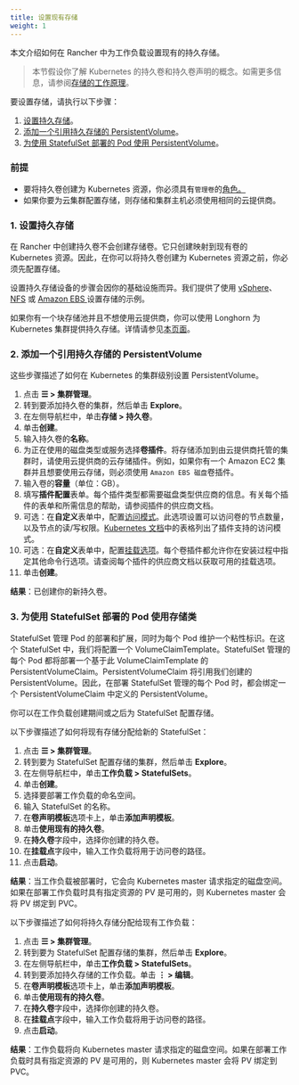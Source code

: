 ```yaml
---
title: 设置现有存储
weight: 1
---
```


本文介绍如何在 Rancher 中为工作负载设置现有的持久存储。

> 本节假设你了解 Kubernetes 的持久卷和持久卷声明的概念。如需更多信息，请参阅[存储的工作原理](../how-storage-works)。

要设置存储，请执行以下步骤：

1. [设置持久存储](#1-set-up-persistent-storage)。
2. [添加一个引用持久存储的 PersistentVolume](#2-add-a-persistentvolume-that-refers-to-the-persistent-storage)。
3. [为使用 StatefulSet 部署的 Pod 使用 PersistentVolume](#3-use-the-persistentvolume-for-pods-deployed-with-a-statefulset)。

### 前提

- 要将持久卷创建为 Kubernetes 资源，你必须具有`管理卷`的[角色。]({{<baseurl>}}/rancher/v2.6/en/admin-settings/rbac/cluster-project-roles/#project-role-reference)
- 如果你要为云集群配置存储，则存储和集群主机必须使用相同的云提供商。

### 1. 设置持久存储

在 Rancher 中创建持久卷不会创建存储卷。它只创建映射到现有卷的 Kubernetes 资源。因此，在你可以将持久卷创建为 Kubernetes 资源之前，你必须先配置存储。

设置持久存储设备的步骤会因你的基础设施而异。我们提供了使用 [vSphere](../examples/vsphere)、[NFS](../examples/nfs) 或 [Amazon EBS ](../examples/ebs)设置存储的示例。

如果你有一个块存储池并且不想使用云提供商，你可以使用 Longhorn 为 Kubernetes 集群提供持久存储。详情请参见[本页面]({{<baseurl>}}/rancher/v2.6/en/longhorn)。

### 2. 添加一个引用持久存储的 PersistentVolume

这些步骤描述了如何在 Kubernetes 的集群级别设置 PersistentVolume。

1. 点击 **☰ > 集群管理**。
1. 转到要添加持久卷的集群，然后单击 **Explore**。
1. 在左侧导航栏中，单击**存储 > 持久卷**。
1. 单击**创建**。
1. 输入持久卷的**名称**。
1. 为正在使用的磁盘类型或服务选择**卷插件**。将存储添加到由云提供商托管的集群时，请使用云提供商的云存储插件。例如，如果你有一个 Amazon EC2 集群并且想要使用云存储，则必须使用 `Amazon EBS 磁盘`卷插件。
1. 输入卷的**容量**（单位：GB）。
1. 填写**插件配置**表单。每个插件类型都需要磁盘类型供应商的信息。有关每个插件的表单和所需信息的帮助，请参阅插件的供应商文档。
1. 可选：在**自定义**表单中，配置[访问模式](https://kubernetes.io/docs/concepts/storage/persistent-volumes/#access-modes)。此选项设置可以访问卷的节点数量，以及节点的读/写权限。[Kubernetes 文档](https://kubernetes.io/docs/concepts/storage/persistent-volumes/#access-modes)中的表格列出了插件支持的访问模式。
1. 可选：在**自定义**表单中，配置[挂载选项](https://kubernetes.io/docs/concepts/storage/persistent-volumes/#mount-options)。每个卷插件都允许你在安装过程中指定其他命令行选项。请查阅每个插件的供应商文档以获取可用的挂载选项。
1. 单击**创建**。

**结果**：已创建你的新持久卷。

### 3. 为使用 StatefulSet 部署的 Pod 使用存储类

StatefulSet 管理 Pod 的部署和扩展，同时为每个 Pod 维护一个粘性标识。在这个 StatefulSet 中，我们将配置一个 VolumeClaimTemplate。StatefulSet 管理的每个 Pod 都将部署一个基于此 VolumeClaimTemplate 的 PersistentVolumeClaim。PersistentVolumeClaim 将引用我们创建的 PersistentVolume。因此，在部署 StatefulSet 管理的每个 Pod 时，都会绑定一个 PersistentVolumeClaim 中定义的 PersistentVolume。

你可以在工作负载创建期间或之后为 StatefulSet 配置存储。

以下步骤描述了如何将现有存储分配给新的 StatefulSet：

1. 点击 **☰ > 集群管理**。
1. 转到要为 StatefulSet 配置存储的集群，然后单击 **Explore**。
1. 在左侧导航栏中，单击**工作负载 > StatefulSets**。
1. 单击**创建**。
1. 选择要部署工作负载的命名空间。
1. 输入 StatefulSet 的名称。
1. 在**卷声明模板**选项卡上，单击**添加声明模板**。
1. 单击**使用现有的持久卷**。
1. 在**持久卷**字段中，选择你创建的持久卷。
1. 在**挂载点**字段中，输入工作负载将用于访问卷的路径。
1. 点击**启动**。

**结果**：当工作负载被部署时，它会向 Kubernetes master 请求指定的磁盘空间。如果在部署工作负载时具有指定资源的 PV 是可用的，则 Kubernetes master 会将 PV 绑定到 PVC。

以下步骤描述了如何将持久存储分配给现有工作负载：

1. 点击 **☰ > 集群管理**。
1. 转到要为 StatefulSet 配置存储的集群，然后单击 **Explore**。
1. 在左侧导航栏中，单击**工作负载 > StatefulSets**。
1. 转到要添加持久存储的工作负载。单击 **⋮ > 编辑**。
1. 在**卷声明模板**选项卡上，单击**添加声明模板**。
1. 单击**使用现有的持久卷**。
1. 在**持久卷**字段中，选择你创建的持久卷。
1. 在**挂载点**字段中，输入工作负载将用于访问卷的路径。
1. 点击**启动**。

**结果**：工作负载将向 Kubernetes master 请求指定的磁盘空间。如果在部署工作负载时具有指定资源的 PV 是可用的，则 Kubernetes master 会将 PV 绑定到 PVC。
